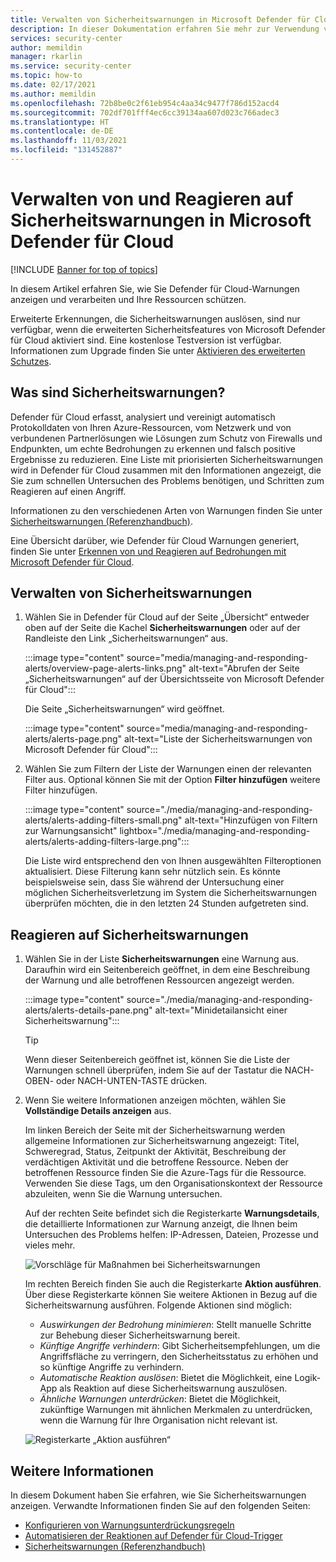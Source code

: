 ```yaml
---
title: Verwalten von Sicherheitswarnungen in Microsoft Defender für Cloud | Microsoft-Dokumentation
description: In dieser Dokumentation erfahren Sie mehr zur Verwendung von Microsoft Defender für Cloud-Funktionen zum Verwalten von und Reagieren auf Sicherheitswarnungen.
services: security-center
author: memildin
manager: rkarlin
ms.service: security-center
ms.topic: how-to
ms.date: 02/17/2021
ms.author: memildin
ms.openlocfilehash: 72b8be0c2f61eb954c4aa34c9477f786d152acd4
ms.sourcegitcommit: 702df701fff4ec6cc39134aa607d023c766adec3
ms.translationtype: HT
ms.contentlocale: de-DE
ms.lasthandoff: 11/03/2021
ms.locfileid: "131452887"
---
```

# <a name="manage-and-respond-to-security-alerts-in-microsoft-defender-for-cloud"></a>Verwalten von und Reagieren auf Sicherheitswarnungen in Microsoft Defender für Cloud

[!INCLUDE [Banner for top of topics](./includes/banner.md)]

In diesem Artikel erfahren Sie, wie Sie Defender für Cloud-Warnungen anzeigen und verarbeiten und Ihre Ressourcen schützen.

Erweiterte Erkennungen, die Sicherheitswarnungen auslösen, sind nur verfügbar, wenn die erweiterten Sicherheitsfeatures von Microsoft Defender für Cloud aktiviert sind. Eine kostenlose Testversion ist verfügbar. Informationen zum Upgrade finden Sie unter [Aktivieren des erweiterten Schutzes](enable-enhanced-security.md).

## <a name="what-are-security-alerts"></a>Was sind Sicherheitswarnungen?
Defender für Cloud erfasst, analysiert und vereinigt automatisch Protokolldaten von Ihren Azure-Ressourcen, vom Netzwerk und von verbundenen Partnerlösungen wie Lösungen zum Schutz von Firewalls und Endpunkten, um echte Bedrohungen zu erkennen und falsch positive Ergebnisse zu reduzieren. Eine Liste mit priorisierten Sicherheitswarnungen wird in Defender für Cloud zusammen mit den Informationen angezeigt, die Sie zum schnellen Untersuchen des Problems benötigen, und Schritten zum Reagieren auf einen Angriff.

Informationen zu den verschiedenen Arten von Warnungen finden Sie unter [Sicherheitswarnungen (Referenzhandbuch)](alerts-reference.md).

Eine Übersicht darüber, wie Defender für Cloud Warnungen generiert, finden Sie unter [Erkennen von und Reagieren auf Bedrohungen mit Microsoft Defender für Cloud](alerts-overview.md).


## <a name="manage-your-security-alerts"></a>Verwalten von Sicherheitswarnungen

1. Wählen Sie in Defender für Cloud auf der Seite „Übersicht“ entweder oben auf der Seite die Kachel **Sicherheitswarnungen** oder auf der Randleiste den Link „Sicherheitswarnungen“ aus.

    :::image type="content" source="media/managing-and-responding-alerts/overview-page-alerts-links.png" alt-text="Abrufen der Seite „Sicherheitswarnungen“ auf der Übersichtsseite von Microsoft Defender für Cloud":::

    Die Seite „Sicherheitswarnungen“ wird geöffnet.

    :::image type="content" source="media/managing-and-responding-alerts/alerts-page.png" alt-text="Liste der Sicherheitswarnungen von Microsoft Defender für Cloud":::

1. Wählen Sie zum Filtern der Liste der Warnungen einen der relevanten Filter aus. Optional können Sie mit der Option **Filter hinzufügen** weitere Filter hinzufügen.

    :::image type="content" source="./media/managing-and-responding-alerts/alerts-adding-filters-small.png" alt-text="Hinzufügen von Filtern zur Warnungsansicht" lightbox="./media/managing-and-responding-alerts/alerts-adding-filters-large.png":::

    Die Liste wird entsprechend den von Ihnen ausgewählten Filteroptionen aktualisiert. Diese Filterung kann sehr nützlich sein. Es könnte beispielsweise sein, dass Sie während der Untersuchung einer möglichen Sicherheitsverletzung im System die Sicherheitswarnungen überprüfen möchten, die in den letzten 24 Stunden aufgetreten sind.


## <a name="respond-to-security-alerts"></a>Reagieren auf Sicherheitswarnungen

1. Wählen Sie in der Liste **Sicherheitswarnungen** eine Warnung aus. Daraufhin wird ein Seitenbereich geöffnet, in dem eine Beschreibung der Warnung und alle betroffenen Ressourcen angezeigt werden. 

    :::image type="content" source="./media/managing-and-responding-alerts/alerts-details-pane.png" alt-text="Minidetailansicht einer Sicherheitswarnung":::

    > [!TIP]
    > Wenn dieser Seitenbereich geöffnet ist, können Sie die Liste der Warnungen schnell überprüfen, indem Sie auf der Tastatur die NACH-OBEN- oder NACH-UNTEN-TASTE drücken.

1. Wenn Sie weitere Informationen anzeigen möchten, wählen Sie **Vollständige Details anzeigen** aus.

    Im linken Bereich der Seite mit der Sicherheitswarnung werden allgemeine Informationen zur Sicherheitswarnung angezeigt: Titel, Schweregrad, Status, Zeitpunkt der Aktivität, Beschreibung der verdächtigen Aktivität und die betroffene Ressource. Neben der betroffenen Ressource finden Sie die Azure-Tags für die Ressource. Verwenden Sie diese Tags, um den Organisationskontext der Ressource abzuleiten, wenn Sie die Warnung untersuchen.

    Auf der rechten Seite befindet sich die Registerkarte **Warnungsdetails**, die detaillierte Informationen zur Warnung anzeigt, die Ihnen beim Untersuchen des Problems helfen: IP-Adressen, Dateien, Prozesse und vieles mehr.
     
    ![Vorschläge für Maßnahmen bei Sicherheitswarnungen](./media/managing-and-responding-alerts/security-center-alert-remediate.png)

    Im rechten Bereich finden Sie auch die Registerkarte **Aktion ausführen**. Über diese Registerkarte können Sie weitere Aktionen in Bezug auf die Sicherheitswarnung ausführen. Folgende Aktionen sind möglich:
    - *Auswirkungen der Bedrohung minimieren*: Stellt manuelle Schritte zur Behebung dieser Sicherheitswarnung bereit.
    - *Künftige Angriffe verhindern*: Gibt Sicherheitsempfehlungen, um die Angriffsfläche zu verringern, den Sicherheitsstatus zu erhöhen und so künftige Angriffe zu verhindern.
    - *Automatische Reaktion auslösen*: Bietet die Möglichkeit, eine Logik-App als Reaktion auf diese Sicherheitswarnung auszulösen.
    - *Ähnliche Warnungen unterdrücken*: Bietet die Möglichkeit, zukünftige Warnungen mit ähnlichen Merkmalen zu unterdrücken, wenn die Warnung für Ihre Organisation nicht relevant ist.

    ![Registerkarte „Aktion ausführen“](./media/managing-and-responding-alerts/alert-take-action.png)




## <a name="see-also"></a>Weitere Informationen

In diesem Dokument haben Sie erfahren, wie Sie Sicherheitswarnungen anzeigen. Verwandte Informationen finden Sie auf den folgenden Seiten:

- [Konfigurieren von Warnungsunterdrückungsregeln](alerts-suppression-rules.md)
- [Automatisieren der Reaktionen auf Defender für Cloud-Trigger](workflow-automation.md)
- [Sicherheitswarnungen (Referenzhandbuch)](alerts-reference.md)
